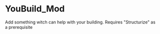# YouBuild_Mod
Add something witch can help with your building. Requires "Structurize" as a prerequisite
